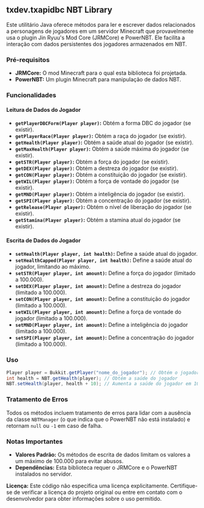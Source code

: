 ## txdev.txapidbc NBT Library

Este utilitário Java oferece métodos para ler e escrever dados relacionados a personagens de jogadores em um servidor Minecraft que provavelmente usa o plugin Jin Ryuu's Mod Core (JRMCore) e PowerNBT. Ele facilita a interação com dados persistentes dos jogadores armazenados em NBT.

### Pré-requisitos

* **JRMCore:** O mod Minecraft para o qual esta biblioteca foi projetada.
* **PowerNBT:** Um plugin Minecraft para manipulação de dados NBT.

### Funcionalidades

#### Leitura de Dados do Jogador

* **`getPlayerDBCForm(Player player)`:** Obtém a forma DBC do jogador (se existir).
* **`getPlayerRace(Player player)`:** Obtém a raça do jogador (se existir).
* **`getHealth(Player player)`:** Obtém a saúde atual do jogador (se existir).
* **`getMaxHealth(Player player)`:** Obtém a saúde máxima do jogador (se existir).
* **`getSTR(Player player)`:** Obtém a força do jogador (se existir).
* **`getDEX(Player player)`:** Obtém a destreza do jogador (se existir).
* **`getCON(Player player)`:** Obtém a constituição do jogador (se existir).
* **`getWIL(Player player)`:** Obtém a força de vontade do jogador (se existir).
* **`getMND(Player player)`:** Obtém a inteligência do jogador (se existir).
* **`getSPI(Player player)`:** Obtém a concentração do jogador (se existir).
* **`getRelease(Player player)`:** Obtém o nível de liberação do jogador (se existir).
* **`getStamina(Player player)`:** Obtém a stamina atual do jogador (se existir).

#### Escrita de Dados do Jogador

* **`setHealth(Player player, int health)`:** Define a saúde atual do jogador.
* **`setHealthCapped(Player player, int health)`:** Define a saúde atual do jogador, limitando ao máximo.
* **`setSTR(Player player, int amount)`:** Define a força do jogador (limitado a 100.000).
* **`setDEX(Player player, int amount)`:** Define a destreza do jogador (limitado a 100.000).
* **`setCON(Player player, int amount)`:** Define a constituição do jogador (limitado a 100.000).
* **`setWIL(Player player, int amount)`:** Define a força de vontade do jogador (limitado a 100.000).
* **`setMND(Player player, int amount)`:** Define a inteligência do jogador (limitado a 100.000).
* **`setSPI(Player player, int amount)`:** Define a concentração do jogador (limitado a 100.000).

### Uso

```java
Player player = Bukkit.getPlayer("nome_do_jogador"); // Obtém o jogador
int health = NBT.getHealth(player); // Obtém a saúde do jogador
NBT.setHealth(player, health + 10); // Aumenta a saúde do jogador em 10
```

### Tratamento de Erros

Todos os métodos incluem tratamento de erros para lidar com a ausência da classe `NBTManager` (o que indica que o PowerNBT não está instalado) e retornam `null` ou `-1` em caso de falha.

### Notas Importantes

* **Valores Padrão:**  Os métodos de escrita de dados limitam os valores a um máximo de 100.000 para evitar abusos.
* **Dependências:** Esta biblioteca requer o JRMCore e o PowerNBT instalados no servidor.

**Licença:** Este código não especifica uma licença explicitamente. Certifique-se de verificar a licença do projeto original ou entre em contato com o desenvolvedor para obter informações sobre o uso permitido.
